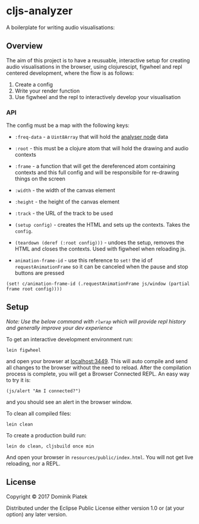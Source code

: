 # cljs-analyzer

A boilerplate for writing audio visualisations:

## Overview

The aim of this project is to have a reusuable, interactive setup for creating
audio visualisations in the browser, using clojurescipt, figwheel and repl
centered development, where the flow is as follows:

1. Create a config
2. Write your render function
3. Use figwheel and the repl to interactively develop your visualisation

### API

The config must be a map with the following keys:
- `:freq-data` - a `Uint8Array` that will hold the [analyser node](http://devdocs.io/dom/analysernode) data
- `:root` - this must be a clojure atom that will hold the drawing and audio contexts
- `:frame` - a function that will get the dereferenced atom containing contexts and this full config and will be responsibile
for re-drawing things on the screen
- `:width` - the width of the canvas element
- `:height` - the height of the canvas element
- `:track` - the URL of the track to be used

- `(setup config)` - creates the HTML and sets up the contexts. Takes the `config`.
- `(teardown (deref (:root config)))` - undoes the setup, removes the HTML and closes the contexts. Used with figwheel when reloading js.
- `animation-frame-id` - use this reference to `set!` the id of `requestAnimationFrame` so it can be canceled
when the pause and stop buttons are pressed
```
(set! c/animation-frame-id (.requestAnimationFrame js/window (partial frame root config))))
```

## Setup

_Note: Use the below command with `rlwrap` which will provide repl history and
generally improve your dev experience_

To get an interactive development environment run:

    lein figwheel

and open your browser at [localhost:3449](http://localhost:3449/).
This will auto compile and send all changes to the browser without the
need to reload. After the compilation process is complete, you will
get a Browser Connected REPL. An easy way to try it is:

    (js/alert "Am I connected?")

and you should see an alert in the browser window.

To clean all compiled files:

    lein clean

To create a production build run:

    lein do clean, cljsbuild once min

And open your browser in `resources/public/index.html`. You will not
get live reloading, nor a REPL.

## License

Copyright © 2017 Dominik Piatek

Distributed under the Eclipse Public License either version 1.0 or (at your option) any later version.
